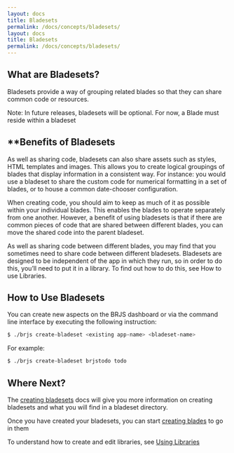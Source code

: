 ```yaml
---
layout: docs
title: Bladesets
permalink: /docs/concepts/bladesets/
layout: docs
title: Bladesets
permalink: /docs/concepts/bladesets/
---
```



## **What are Bladesets?**

Bladesets provide a way of grouping related blades so that they can share common code or resources.

Note: In future releases, bladesets will be optional. For now, a Blade must reside within a bladeset

## **Benefits of Bladesets

As well as sharing code, bladesets can also share assets such as styles, HTML templates and images. This allows you to create logical groupings of blades that display information in a consistent way. For instance: you would use a bladeset to share the custom code for numerical formatting in a set of blades, or to house a common date-chooser configuration.

When creating code, you should aim to keep as much of it as possible within your individual blades. This  enables the blades to operate separately from one another. However, a benefit of using bladesets is that  if there are common pieces of code that are shared between different blades, you can move the shared code into the parent bladeset.

As well as sharing code between different blades, you may find that you sometimes need to share code between different bladesets. Bladesets are designed to be independent of the app in which they run, so in order to do this, you’ll need to put it in a  library. To find out how to do this, see How to use Libraries.

## **How to Use Bladesets**

You can create new aspects on the BRJS dashboard or via the command line interface by executing the following instruction:

```bash
$ ./brjs create-bladeset <existing app-name> <bladeset-name>
```
For example:

```bash
$ ./brjs create-bladeset brjstodo todo
```
## **Where Next?**
The [creating bladesets](http://bladerunnerjs.org/docs/use/create_bladeset/) docs will give you more information on creating bladesets and what you will find in a bladeset directory.

Once you have created your bladesets, you can start [creating blades](http://bladerunnerjs.org/docs/use/create_blade/) to go in them

To understand how to create and edit libraries, see [Using Libraries](http://bladerunnerjs.org/docs/use/use_libraries/)



